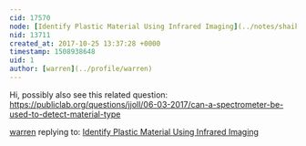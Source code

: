 ```yaml
---
cid: 17570
node: [Identify Plastic Material Using Infrared Imaging](../notes/shaikhgous/11-18-2016/identify-plastic-material-using-infrared-imaging)
nid: 13711
created_at: 2017-10-25 13:37:28 +0000
timestamp: 1508938648
uid: 1
author: [warren](../profile/warren)
---
```


Hi, possibly also see this related question: https://publiclab.org/questions/jjoll/06-03-2017/can-a-spectrometer-be-used-to-detect-material-type

[warren](../profile/warren) replying to: [Identify Plastic Material Using Infrared Imaging](../notes/shaikhgous/11-18-2016/identify-plastic-material-using-infrared-imaging)

